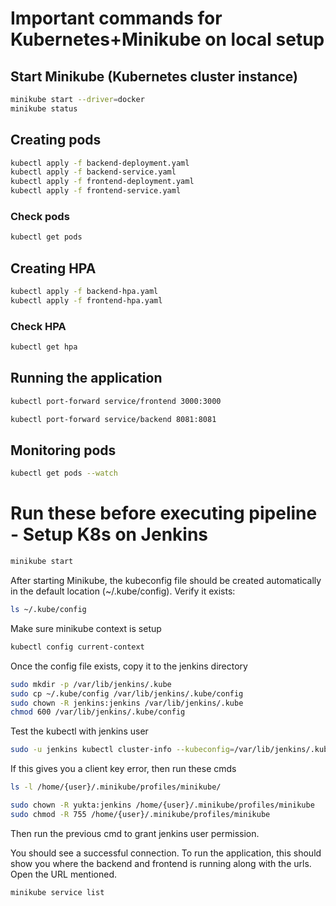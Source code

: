 # Important commands for Kubernetes+Minikube on local setup

## Start Minikube (Kubernetes cluster instance)

```bash
minikube start --driver=docker
minikube status
```

## Creating pods

```bash
kubectl apply -f backend-deployment.yaml
kubectl apply -f backend-service.yaml
kubectl apply -f frontend-deployment.yaml
kubectl apply -f frontend-service.yaml
```

### Check pods

```bash
kubectl get pods
```

## Creating HPA

```bash
kubectl apply -f backend-hpa.yaml
kubectl apply -f frontend-hpa.yaml
```

### Check HPA

```bash
kubectl get hpa
```

## Running the application

```bash
kubectl port-forward service/frontend 3000:3000
```

```bash
kubectl port-forward service/backend 8081:8081
```

## Monitoring pods

```bash
kubectl get pods --watch
```

# Run these before executing pipeline - Setup K8s on Jenkins

```bash
minikube start
```

After starting Minikube, the kubeconfig file should be created automatically in the default location (~/.kube/config). Verify it exists:

```bash
ls ~/.kube/config
```

Make sure minikube context is setup

```bash
kubectl config current-context
```

Once the config file exists, copy it to the jenkins directory

```bash
sudo mkdir -p /var/lib/jenkins/.kube
sudo cp ~/.kube/config /var/lib/jenkins/.kube/config
sudo chown -R jenkins:jenkins /var/lib/jenkins/.kube
chmod 600 /var/lib/jenkins/.kube/config
```

Test the kubectl with jenkins user

```bash
sudo -u jenkins kubectl cluster-info --kubeconfig=/var/lib/jenkins/.kube/config
```

If this gives you a client key error, then run these cmds

```bash
ls -l /home/{user}/.minikube/profiles/minikube/
```

```bash
sudo chown -R yukta:jenkins /home/{user}/.minikube/profiles/minikube
sudo chmod -R 755 /home/{user}/.minikube/profiles/minikube
```

Then run the previous cmd to grant jenkins user permission.

You should see a successful connection. To run the application, this should show you where the backend and frontend is running along with the urls. Open the URL mentioned.

```bash
minikube service list
```
